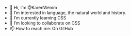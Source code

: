 - 👋 Hi, I’m @KarenWemm
- 👀 I’m interested in language, the natural world and history.
- 🌱 I’m currently learning CSS
- 💞️ I’m looking to collaborate on CSS
- 📫 How to reach me:  On GitHub

<!---
KarenWemm/KarenWemm is a ✨ special ✨ repository because its `README.md` (this file) appears on your GitHub profile.
You can click the Preview link to take a look at your changes.
--->
